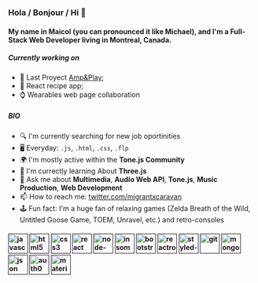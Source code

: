 ### Hola / Bonjour / Hi 👋

#### My name in Maicol (you can pronounced it like Michael), and  I'm a Full-Stack Web Developer living in Montreal, Canada.



##### Currently working on

- 🎺 Last Proyect [Amp&Play](https://github.com/MigrantCaravan/AmpAndPlay);
- 🍅 React recipe app;
- ⌚ Wearables web page collaboration

##### BIO

- 🔍 I'm currently searching for new job oportinities
- 🖥️ Everyday: `.js`, `.html`, `.css`, `.flp`
- 🌍 I'm mostly active within the **Tone.js Community**
- 🌱 I'm currectly learning About **Three.js**
- 💬 Ask me about **Multimedia**, **Audio Web API**, **Tone.js**, **Music Production**, **Web Development**
- 📫 How to reach me: [twitter.com/migrantxcaravan](https://twitter.com/migrantxcaravan)
- 🕹️ Fun fact: I'm a huge fan of relaxing games (Zelda Breath of the Wild, Untitled Goose Game, TOEM, Unravel, etc.) and retro-consoles


#### [<img src='https://cdn.jsdelivr.net/npm/simple-icons@3.0.1/icons/javascript.svg' alt='javascript' height='40'>]( )  [<img src='https://cdn.jsdelivr.net/npm/simple-icons@3.0.1/icons/html5.svg' alt='html5' height='40'>]( )  [<img src='https://cdn.jsdelivr.net/npm/simple-icons@3.0.1/icons/css3.svg' alt='css3' height='40'>]( )  [<img src='https://cdn.jsdelivr.net/npm/simple-icons@3.0.1/icons/react.svg' alt='react' height='40'>]( )  [<img src='https://cdn.jsdelivr.net/npm/simple-icons@3.0.1/icons/node-dot-js.svg' alt='node-dot-js' height='40'>]( )  [<img src='https://cdn.jsdelivr.net/npm/simple-icons@3.0.1/icons/insomnia.svg' alt='insomnia' height='40'>]( )  [<img src='https://cdn.jsdelivr.net/npm/simple-icons@3.0.1/icons/bootstrap.svg' alt='bootstrap' height='40'>]( )  [<img src='https://cdn.jsdelivr.net/npm/simple-icons@3.0.1/icons/reactrouter.svg' alt='reactrouter' height='40'>]( )  [<img src='https://cdn.jsdelivr.net/npm/simple-icons@3.0.1/icons/styled-components.svg' alt='styled-components' height='40'>]( )  [<img src='https://cdn.jsdelivr.net/npm/simple-icons@3.0.1/icons/git.svg' alt='git' height='40'>]( )  [<img src='https://cdn.jsdelivr.net/npm/simple-icons@3.0.1/icons/mongodb.svg' alt='mongodb' height='40'>]( )  [<img src='https://cdn.jsdelivr.net/npm/simple-icons@3.0.1/icons/json.svg' alt='json' height='40'>]( )  [<img src='https://cdn.jsdelivr.net/npm/simple-icons@3.0.1/icons/auth0.svg' alt='auth0' height='40'>]( )  [<img src='https://cdn.jsdelivr.net/npm/simple-icons@3.0.1/icons/material-ui.svg' alt='material-ui' height='40'>]( )  
